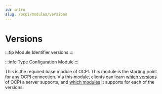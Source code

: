 ```yaml
---
id: intro
slug: /ocpi/modules/versions
---
```

# Versions

:::tip Module Identifier
versions
:::

:::info Type
Configuration Module
:::

This is the required base module of OCPI. This module is the starting point for any OCPI connection. Via this module,
clients can learn [which versions](/ocpi/06-modules/01-versions/02-information-endpoint.md) of OCPI a server supports,
and [which modules](/ocpi/06-modules/01-versions/03-details-endpoint.md) it supports for each of the versions.
